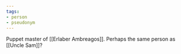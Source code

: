 ```yaml
---
tags:
- person
- pseudonym
---
```


Puppet master of [[Erlaber Ambreagos]].
Perhaps the same person as [[Uncle Sam]]?